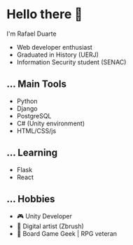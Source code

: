 # Hello there 👋

I'm Rafael Duarte

- Web developer enthusiast
- Graduated in History (UERJ)
- Information Security student (SENAC)

## ... Main Tools

- Python
- Django
- PostgreSQL
- C# (Unity environment)
- HTML/CSS/js

## ... Learning

- Flask
- React

## ... Hobbies

- :video_game: Unity Developer
- :art: Digital artist (Zbrush)
- :game_die: Board Game Geek | RPG veteran
